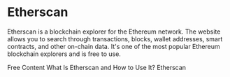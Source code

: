 # Etherscan

Etherscan is a blockchain explorer for the Ethereum network. The website allows you to search through transactions, blocks, wallet addresses, smart contracts, and other on-chain data. It's one of the most popular Ethereum blockchain explorers and is free to use.

<ResourceGroupTitle>Free Content</ResourceGroupTitle>
<BadgeLink badgeText='Read' colorScheme='yellow' href='https://academy.binance.com/en/articles/what-is-etherscan-and-how-to-use-it'>What Is Etherscan and How to Use It?</BadgeLink>
<BadgeLink badgeText='Read' colorScheme='yellow' href='https://etherscan.io/'>Etherscan</BadgeLink>
